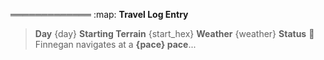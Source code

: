 ═════════════
:map: **Travel Log Entry**

> **Day** {day}
> **Starting Terrain** {start_hex}
> **Weather** {weather}
> **Status** :owl: Finnegan navigates at a **{pace} pace**...